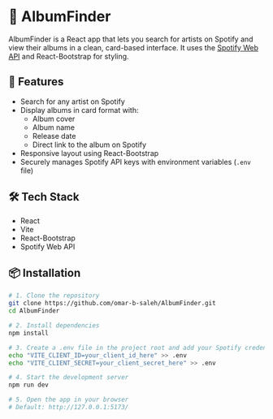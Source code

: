 # 🎵 AlbumFinder

AlbumFinder is a React app that lets you search for artists on Spotify and view their albums in a clean, card-based interface. It uses the [Spotify Web API](https://developer.spotify.com/documentation/web-api/) and React-Bootstrap for styling.

## 🚀 Features
- Search for any artist on Spotify
- Display albums in card format with:
  - Album cover
  - Album name
  - Release date
  - Direct link to the album on Spotify
- Responsive layout using React-Bootstrap
- Securely manages Spotify API keys with environment variables (`.env` file)

## 🛠️ Tech Stack
- React
- Vite
- React-Bootstrap
- Spotify Web API

## 📦 Installation

```bash
# 1. Clone the repository
git clone https://github.com/omar-b-saleh/AlbumFinder.git
cd AlbumFinder

# 2. Install dependencies
npm install

# 3. Create a .env file in the project root and add your Spotify credentials
echo "VITE_CLIENT_ID=your_client_id_here" >> .env
echo "VITE_CLIENT_SECRET=your_client_secret_here" >> .env

# 4. Start the development server
npm run dev

# 5. Open the app in your browser
# Default: http://127.0.0.1:5173/
